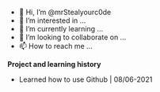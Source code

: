 - 👋 Hi, I’m @mrStealyourc0de
- 👀 I’m interested in ...
- 🌱 I’m currently learning ...
- 💞️ I’m looking to collaborate on ...
- 📫 How to reach me ...

<!---
mrStealyourc0de/mrStealyourc0de is a ✨ special ✨ repository because its `README.md` (this file) appears on your GitHub profile.
You can click the Preview link to take a look at your changes.
--->

<b>Project and learning history</b>

* Learned how to use Github | 08/06-2021
